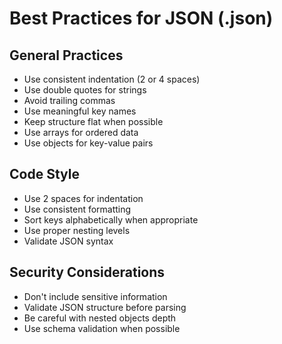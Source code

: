 # Best Practices for JSON (.json)

## General Practices
- Use consistent indentation (2 or 4 spaces)
- Use double quotes for strings
- Avoid trailing commas
- Use meaningful key names
- Keep structure flat when possible
- Use arrays for ordered data
- Use objects for key-value pairs

## Code Style
- Use 2 spaces for indentation
- Use consistent formatting
- Sort keys alphabetically when appropriate
- Use proper nesting levels
- Validate JSON syntax

## Security Considerations
- Don't include sensitive information
- Validate JSON structure before parsing
- Be careful with nested objects depth
- Use schema validation when possible
